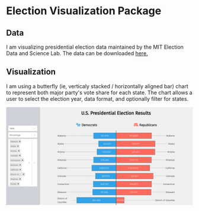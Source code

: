 # Election Visualization Package

## Data
I am visualizing presidential election data maintained by the MIT Election Data and Science Lab. The data can be downloaded [here.](https://dataverse.harvard.edu/dataset.xhtml?persistentId=doi:10.7910/DVN/42MVDX&version=5.0)

## Visualization
I am using a butterfly (ie, verticaly stacked / horizontally aligned bar) chart to represent both major party's vote share for each state. The chart allows a user to select the election year, data format, and optionally filter for states. 


![visualization screenshot](img/app.png)